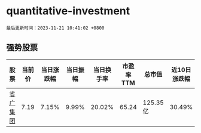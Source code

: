 # quantitative-investment

`最后更新时间：2023-11-21 10:41:02 +0800`

## 强势股票

|股票|当前价|当日涨跌幅|当日振幅|当日换手率|市盈率TTM|总市值|近10日涨跌幅|
|----|----|----|----|----|----|----|----|
|[省广集团](https://xueqiu.com/S/SZ002400)|7.19|7.15%|9.99%|20.02%|65.24|125.35亿|30.49%|
